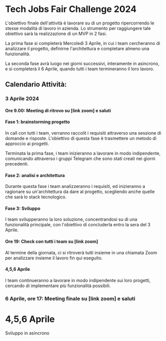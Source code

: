 # Tech Jobs Fair Challenge 2024

L'obiettivo finale dell'attività è lavorare su di un progetto ripercorrendo le stesse modalità di lavoro in azienda.
Lo strumento per raggiungere tale obiettivo sarà la realizzazione di un MVP in 2 fasi.

La prima fase si completerà Mercoledì 3 Aprile, in cui i team cercheranno di analizzare il progetto, definirne l'architettura e completare almeno una funzionalità.

La seconda fase avrà luogo nei giorni successivi, interamente in asincrono, e si completerà il 6 Aprile, quando tutti i team termineranno il loro lavoro.

## Calendario Attività:

### 3 Aprile 2024

#### Ore 9.00: Meeting di ritrovo su [link zoom] e saluti

#### Fase 1: brainstorming progetto
In call con tutti i team, verranno raccolit i requisiti attraverso una sessione di domande e risposte.
L'obiettivo di questa fase è trasmettere un metodo di approccio ai progetti.

Terminata la prima fase, i team inizieranno a lavorare in modo indipendente, comunicando attraverso i gruppi Telegram che sono stati creati nei giorni precedenti. 

#### Fase 2: analisi e architettura
Durante questa fase i team analizzeranno i requisiti, ed inizieranno a ragionare su un'architettura da dare al progetto, scegliendo anche quelle che sarà lo stack tecnologico.

#### Fase 3: Sviluppo
I team svilupperanno la loro soluzione, concentrandosi su di una funzionalità principale, con l'obiettivo di concluderla entro la sera del 3 Aprile.

#### Ore 19: Check con tutti i team su [link zoom]
Al termine della giornata, ci si ritroverà tutti insieme in una chiamata Zoom per analizzare insieme il lavoro fin qui eseguito.

#### 4,5,6 Aprile
I team continueranno a lavorare in modo indipendente sui loro progetti, cercando di implementare più funzionalità possibili.

### 6 Aprile, ore 17: Meeting finale su [link zoom] e saluti


# 4,5,6 Aprile
Sviluppo in asincrono
